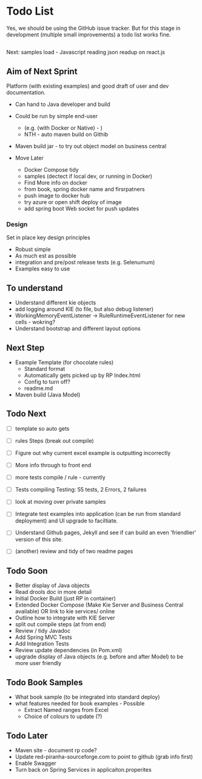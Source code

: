 # Todo List

Yes, we should be using the GitHub issue tracker. But for this stage in development (multiple small improvements) a todo list works fine.

##

Next: samples load - Javascript reading json
readup on react.js

## Aim of Next Sprint



Platform (with existing examples) and good draft of user and dev documentation.

* Can hand to Java developer and build
* Could be run by simple end-user
    * (e.g. (with Docker or Native) - )
    * NTH - auto maven build on Githib 
* Maven build jar - to try out object model on business central

* Move Later
    * Docker Compose tidy
    * samples (dectect if local dev, or running in Docker)
    * Find More info on docker
    * from book, spring docker name and firsrpatners
    * push image to docker hub
    * try azure or open shift deploy of image
    * add spring boot Web socket for push updates

    

### Design

Set in place key design principles

* Robust simple
* As much est as possible
* integration and pre/post release tests (e.g. Selenumum)
* Examples easy to use

## To understand

* Understand different kie objects
* add logging around KIE (to file, but also debug listener)
* WorkingMemoryEventListener ->  RuleRuntimeEventListener for new cells - wokring?
* Understand bootstrap and different layout options

## Next Step

* Example Template (for chocolate rules)
    * Standard format
	* Automatically gets picked up by RP Index.html
	* Config to turn off?
	* readme.md
* Maven build (Java Model)

## Todo Next 
- [ ] template so auto gets
- [ ] rules Steps (break out compile)
- [ ] Figure out why current excel example is outputting incorrectly
- [ ] More info through to front end
- [ ] more tests compile / rule - currently 
- [ ] Tests compiling Testing: 55 tests, 2 Errors, 2 failures
- [ ] look at moving over private samples
- [ ] Integrate test examples into application (can be run from standard deployment) and UI upgrade to faciltiate.
- [ ] Understand Github pages, Jekyll and see if can build an even 'friendlier' version of this site.
- [ ] (another) review and tidy of two readme pages


## Todo Soon

* Better display of Java objects
* Read drools doc in more detail
* Initial Docker Build (just RP in container)
* Extended Docker Compose (Make Kie Server and Business Central available) OR link to kie services/ online
* Outline how to integrate with KIE Server
* split out compile steps (at from end)
* Review / tidy Javadoc
* Add Spring MVC Tests
* Add Integration Tests
* Review update dependencies (in Pom.xml)
* upgrade display of Java objects (e.g. before and after Model) to be more user friendly

## Todo Book Samples

* What book sample (to be integrated into standard deploy)
* what features needed for book examples - Possible
    * Extract Named ranges from Excel
    * Choice of colours to update (?)

## Todo Later

* Maven site - document rp code?
* Update red-piranha-sourceforge.com to point to github (grab info first)
* Enable Swagger
* Turn back on Spring Services in applicaiton.properites
